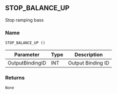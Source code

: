 ## STOP\_BALANCE\_UP

Stop ramping bass 

### Name

`STOP_BALANCE_UP ()`


| Parameter       | Type | Description       |
| --------------- | ---- | ----------------- |
| OutputBindingID | INT  | Output Binding ID |


### Returns

`None`